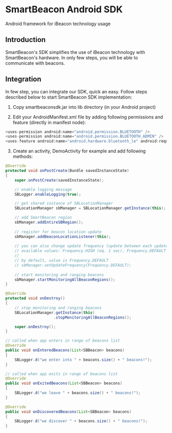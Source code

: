 SmartBeacon Android SDK
=======================

Android framework for iBeacon technology usage


Introduction
--------------------

SmartBeacon's SDK simplifies the use of iBeacon technology with SmartBeacon's hardware. In only few steps, you will be able to communicate with beacons.


Integration
--------------------

In few step, you can integrate our SDK, quick an easy.
Follow steps described below to start SmartBeacon SDK implementation:

1. Copy smartbeaconsdk.jar into lib directory (in your Android project)

2. Edit your AndroidManifest.xml file by adding following permissions and feature (directly in manifest node):
```java
<uses-permission android:name="android.permission.BLUETOOTH" />
<uses-permission android:name="android.permission.BLUETOOTH_ADMIN" />
<uses-feature android:name="android.hardware.bluetooth_le" android:required="false" />
```
	
3. Create an activity, DemoActivity for example and add following methods:

```java
@Override
protected void onPostCreate(Bundle savedInstanceState)
{
	super.onPostCreate(savedInstanceState);

	// enable logging message
	SBLogger.enableLogging(true);

	// get shared instance of SBLocationManager
	SBLocationManager sbManager = SBLocationManager.getInstance(this);

	// add SmartBeacon region
	sbManager.addEntireSBRegion();
	
	// register for beacon location update
	sbManager.addBeaconLocationListener(this);
	
	// you can also change update frequency (update between each update)
	// available values: Frequency.HIGH (eq. 1 sec), Frequency.DEFAULT (eq. 3 sec) and Frequency.LOW (eq. 10 sec)
	//
	// by default, value is Frequency.DEFAULT
	// sbManager.setUpdateFrequency(Frequency.DEFAULT);
			
	// start monitoring and ranging beacons
	sbManager.startMonitoringAllBeaconRegions();
}

@Override
protected void onDestroy()
{
	// stop monitoring and ranging beacons
	SBLocationManager.getInstance(this)
					 .stopMonitoringAllBeaconRegions();

	super.onDestroy();
}

// called when app enters in range of beacons list
@Override
public void onEnteredBeacons(List<SBBeacon> beacons)
{
	SBLogger.d("we enter into " + beacons.size() + " beacons!");
}

// called when app exits in range of beacons list
@Override
public void onExitedBeacons(List<SBBeacon> beacons)
{
	SBLogger.d("we leave " + beacons.size() + " beacons!");
}

@Override
public void onDiscoveredBeacons(List<SBBeacon> beacons)
{
	SBLogger.d("we discover " + beacons.size() + " beacons!");
}
```
